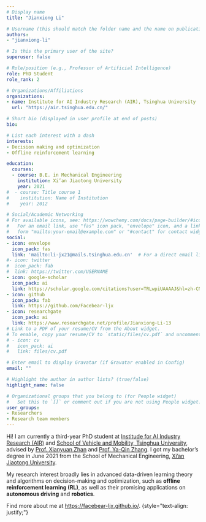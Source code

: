```yaml
---
# Display name
title: "Jianxiong Li"

# Username (this should match the folder name and the name on publications)
authors:
- "jianxiong-li"

# Is this the primary user of the site?
superuser: false

# Role/position (e.g., Professor of Artificial Intelligence)
role: PhD Student
role_rank: 2

# Organizations/Affiliations
organizations:
- name: Institute for AI Industry Research (AIR), Tsinghua University
  url: "https://air.tsinghua.edu.cn/"

# Short bio (displayed in user profile at end of posts)
bio: 

# List each interest with a dash
interests:
- Decision making and optimization
- Offline reinforcement learning

education:
  courses:
  - course: B.E. in Mechanical Engineering
    institution: Xi’an Jiaotong University
    year: 2021
#  - course: Title course 1
#    institution: Name of Institution
#    year: 2012

# Social/Academic Networking
# For available icons, see: https://wowchemy.com/docs/page-builder/#icons
#   For an email link, use "fas" icon pack, "envelope" icon, and a link in the
#   form "mailto:your-email@example.com" or "#contact" for contact widget.
social:
- icon: envelope
  icon_pack: fas
  link: 'mailto:li-jx21@mails.tsinghua.edu.cn'  # For a direct email link, use "mailto:test@example.org".
#- icon: twitter
#  icon_pack: fab
#  link: https://twitter.com/USERNAME
- icon: google-scholar
  icon_pack: ai
  link: https://scholar.google.com/citations?user=TRLwpiUAAAAJ&hl=zh-CN
- icon: github
  icon_pack: fab
  link: https://github.com/Facebear-ljx
- icon: researchgate
  icon_pack: ai
  link: https://www.researchgate.net/profile/Jianxiong-Li-13
# Link to a PDF of your resume/CV from the About widget.
# To enable, copy your resume/CV to `static/files/cv.pdf` and uncomment the lines below.
# - icon: cv
#   icon_pack: ai
#   link: files/cv.pdf

# Enter email to display Gravatar (if Gravatar enabled in Config)
email: ""

# Highlight the author in author lists? (true/false)
highlight_name: false

# Organizational groups that you belong to (for People widget)
#   Set this to `[]` or comment out if you are not using People widget.
user_groups:
- Researchers
- Research team members
---
```


Hi! I am currently a third-year PhD student at [Institude for AI Industry Research (AIR)](https://air.tsinghua.edu.cn/en/) and [School of Vehicle and Mobility, Tsinghua University](http://www.svm.tsinghua.edu.cn/index.html), advised by [Prof. Xianyuan Zhan](http://zhanxianyuan.xyz/) and [Prof. Ya-Qin Zhang](https://air.tsinghua.edu.cn/en/info/1046/1188.htm). I got my bachelor’s degree in June 2021 from the School of Mechanical Engineering, [Xi’an Jiaotong University](http://en.xjtu.edu.cn/).

My research interest broadly lies in advanced data-driven learning theory and algorithms on decision-making and optimization, such as **offline reinforcement learning (RL)**, as well as their promising applications on **autonomous driving** and **robotics**.

Find more about me at https://facebear-ljx.github.io/.
{style="text-align: justify;"}
